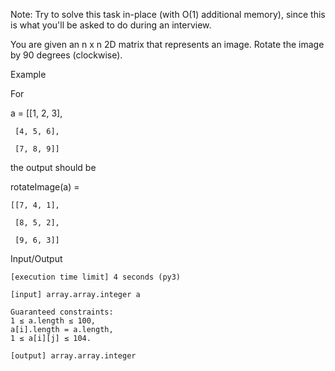 Note: Try to solve this task in-place (with O(1) additional memory), since this is what you'll be asked to do during an interview.

You are given an n x n 2D matrix that represents an image. Rotate the image by 90 degrees (clockwise).

Example

For

a = [[1, 2, 3],

     [4, 5, 6],
     
     [7, 8, 9]]

the output should be

rotateImage(a) =

    [[7, 4, 1],
    
     [8, 5, 2],
     
     [9, 6, 3]]

Input/Output

    [execution time limit] 4 seconds (py3)

    [input] array.array.integer a

    Guaranteed constraints:
    1 ≤ a.length ≤ 100,
    a[i].length = a.length,
    1 ≤ a[i][j] ≤ 104.

    [output] array.array.integer
